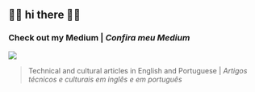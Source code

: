 ## 🐱‍👤 hi there 🐱‍💻
  
<div>
  
### Check out my Medium | _Confira meu Medium_
<span>
    <a href="https://hens.medium.com/" target="blank"><img src="https://img.shields.io/badge/Medium-12100E?style=for-the-badge&logo=medium&logoColor=white" target="_blank"></a>
<br>
  
> Technical and cultural articles in English and Portuguese | _Artigos técnicos e culturais em inglês e em português_
</div>
